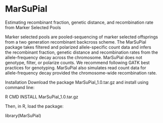 # MarSuPial
Estimating recombinant fraction, genetic distance, and recombination rate from Marker Selected Pools

Marker selected pools are pooled-sequencing of marker selected offsprings from a two generation recombinant backcross scheme. The MarSuPial package takes filtered and polarized allele-specific count data and infers the recombinant fraction, genetic distance and recombination rates from the allele-frequency decay across the chromosome. MarSuPial does not genotype, filter, or polarize counts. We recommend following GATK best practices for genotyping.
MarSuPial also simulates read count data for allele-frequency decay provided the chromosome-wide recombination rate.  

Installation
Download the package MarSuPial_1.0.tar.gz and install using command line:
<p>R CMD INSTALL MarSuPial_1.0.tar.gz</p>

Then, in R, load the package:
<p>library(MarSuPial)</p>
